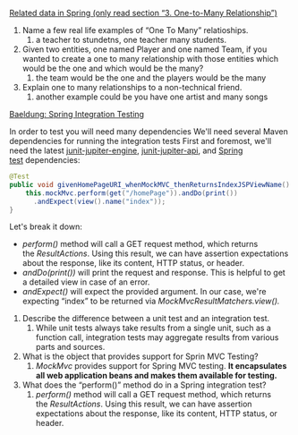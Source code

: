 [Related data in Spring (only read section “3. One-to-Many Relationship”)](https://www.baeldung.com/spring-data-rest-relationships)

1.  Name a few real life examples of “One To Many” relatioships.
	1. a teacher to stundetns, one teacher many students.
2.  Given two entities, one named Player and one named Team, if you wanted to create a one to many relationship with those entities which would be the one and which would be the many?
	1. the team would be the one and the players would be the many 
3.  Explain one to many relationships to a non-technical friend.
	1. another example could be you have one artist and many songs 
	

[Baeldung: Spring Integration Testing](https://www.baeldung.com/integration-testing-in-spring)


In order to test you will need many dependencies 
We'll need several Maven dependencies for running the integration tests First and foremost, we'll need the latest [junit-jupiter-engine](https://search.maven.org/classic/#search%7Cga%7C1%7Cg%3A%22org.junit.jupiter%22%20AND%20a%3A%22junit-jupiter-engine%22), [junit-jupiter-api](https://search.maven.org/classic/#search%7Cga%7C1%7Cg%3A%22org.junit.jupiter%22%20AND%20a%3A%22junit-jupiter-api%22), and [Spring test](https://search.maven.org/classic/#search%7Cgav%7C1%7Cg%3A%22org.springframework%22%20AND%20a%3A%22spring-test%22) dependencies:

```java
@Test
public void givenHomePageURI_whenMockMVC_thenReturnsIndexJSPViewName() {
    this.mockMvc.perform(get("/homePage")).andDo(print())
      .andExpect(view().name("index"));
}
```

Let's break it down:

-   _perform()_ method will call a GET request method, which returns the _ResultActions_. Using this result, we can have assertion expectations about the response, like its content, HTTP status, or header.
-   _andDo(print())_ will print the request and response. This is helpful to get a detailed view in case of an error.
-   _andExpect()_ will expect the provided argument. In our case, we're expecting “index” to be returned via _MockMvcResultMatchers.view()._


1.  Describe the difference between a unit test and an integration test.
	1. While unit tests always take results from a single unit, such as a function call, integration tests may aggregate results from various parts and sources.
2.  What is the object that provides support for Sprin MVC Testing?
	1. _MockMvc_ provides support for Spring MVC testing. **It encapsulates all web application beans and makes them available for testing.**
3.  What does the “perform()” method do in a Spring integration test?
	1.    _perform()_ method will call a GET request method, which returns the _ResultActions_. Using this result, we can have assertion expectations about the response, like its content, HTTP status, or header.


